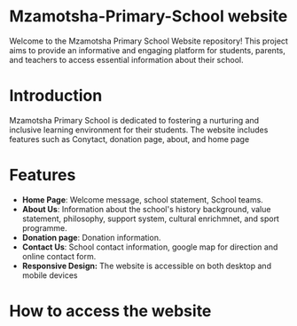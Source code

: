 # Mzamotsha-Primary-School website

Welcome to the Mzamotsha Primary School Website repository! This project aims to provide an informative and engaging platform for students, parents, and teachers to access essential information about their school.

# Introduction

Mzamotsha Primary School is dedicated to fostering a nurturing and inclusive learning environment for their students. The website includes features such as Conytact, donation page, about, and home page

# Features

- **Home Page**: Welcome message, school statement, School teams.
- **About Us**: Information about the school's history background, value statement, philosophy, support system, cultural enrichmnet, and sport programme.
- **Donation page**: Donation information.
- **Contact Us**: School contact information, google map for direction and online contact form.
- **Responsive Design:** The website is accessible on both desktop and mobile devices

# How to access the website


